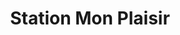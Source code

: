 ---
title: "Station Mon Plaisir"
url: /le-grau-du-roi/station-mon-plaisir-rue-des-sternes/
shop: commodité
---